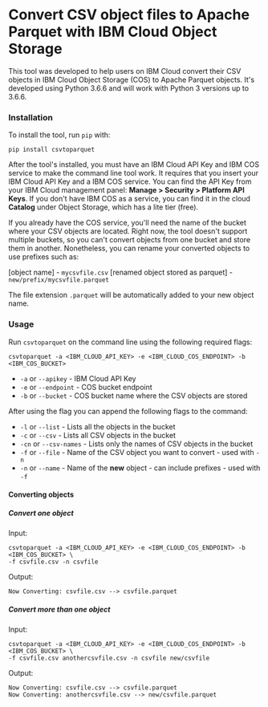 # Convert CSV object files to Apache Parquet with IBM Cloud Object Storage

This tool was developed to help users on IBM Cloud convert their CSV objects in IBM Cloud Object Storage (COS) to Apache Parquet objects. It's developed using Python 3.6.6 and will work with Python 3 versions up to 3.6.6.

### Installation
To install the tool, run `pip` with:

```
pip install csvtoparquet
```

After the tool's installed, you must have an IBM Cloud API Key and IBM COS service to make the command line tool work. It requires that you insert your IBM Cloud API Key and a IBM COS service. You can find the API Key from your IBM Cloud management panel: **Manage > Security > Platform API Keys**. If you don't have IBM COS as a service, you can find it in the cloud **Catalog** under Object Storage, which has a lite tier (free).

If you already have the COS service, you'll need the name of the bucket where your CSV objects are located. Right now, the tool doesn't support multiple buckets, so you can't convert objects from one bucket and store them in another. Nonetheless, you can rename your converted objects to use prefixes such as:

[object name] - `mycsvfile.csv`
[renamed object stored as parquet] - `new/prefix/mycsvfile.parquet`

The file extension `.parquet` will be automatically added to your new object name.

### Usage

Run `csvtoparquet` on the command line using the following required flags:

```
csvtoparquet -a <IBM_CLOUD_API_KEY> -e <IBM_CLOUD_COS_ENDPOINT> -b <IBM_COS_BUCKET>
```

- `-a` or `--apikey` - IBM Cloud API Key
- `-e` or `--endpoint` - COS bucket endpoint
- `-b` or `--bucket` - COS bucket name where the CSV objects are stored

After using the flag you can append the following flags to the command:

- `-l` or `--list` - Lists all the objects in the bucket
- `-c` or `--csv`  - Lists all CSV objects in the bucket
- `-cn` or `--csv-names` - Lists only the names of CSV objects in the bucket
- `-f` or `--file` - Name of the CSV object you want to convert - used with `-n`
- `-n` or `--name` - Name of the **new** object - can include prefixes - used with `-f`

#### Converting objects

##### Convert one object

Input:

```
csvtoparquet -a <IBM_CLOUD_API_KEY> -e <IBM_CLOUD_COS_ENDPOINT> -b <IBM_COS_BUCKET> \
-f csvfile.csv -n csvfile
```

Output:

```
Now Converting: csvfile.csv --> csvfile.parquet
```

##### Convert more than one object

Input:

```
csvtoparquet -a <IBM_CLOUD_API_KEY> -e <IBM_CLOUD_COS_ENDPOINT> -b <IBM_COS_BUCKET> \ 
-f csvfile.csv anothercsvfile.csv -n csvfile new/csvfile
```

Output:

```
Now Converting: csvfile.csv --> csvfile.parquet
Now Converting: anothercsvfile.csv --> new/csvfile.parquet
```
